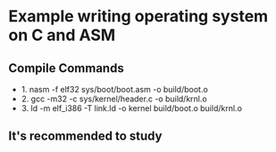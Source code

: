 <h1>Example writing operating system on C and ASM </h1>


## Compile Commands
<ul>
  <li>1. nasm -f elf32 sys/boot/boot.asm -o build/boot.o</li>
  <li>2. gcc -m32 -c sys/kernel/header.c -o build/krnl.o</li>
  <li>3. ld -m elf_i386 -T link.ld -o kernel build/boot.o build/krnl.o </li>
</ul>

## It's recommended to study
